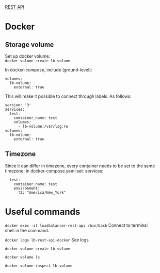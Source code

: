 [REST-API](/load-balancer/rest-api/README.md)

# Docker
## Storage volume
Set up docker volume: \
`docker volume create lb-volume`


In docker-compose, include (ground-level):
```
volumes:
  lb-volume:
    external: true
```
This will make it possible to connect through labels. As follows:
```
version: '3'
services:
  test:
    container_name: test
    volumes:
      - lb-volume:/var/log:rw
volumes:
  lb-volume:
    external: true

```
## Timezone
Since it can differ in timezone, every container needs to be set to the same timezone, in docker-compose.yaml set:
services:
```
  test:
    container_name: test
    environment:
      TZ: "America/New_York"
```


# Useful commands
`docker exec -it loadbalancer-rest-api /bin/bash` Connect to terminal shell in the command. 

`docker logs lb-rest-api-docker` See logs

`docker volume create lb-volume` 

`docker volume ls`

`docker volume inspect lb-volume`
